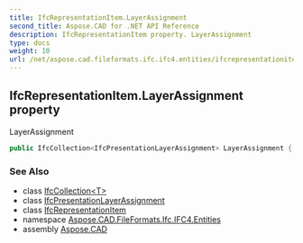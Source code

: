 ```yaml
---
title: IfcRepresentationItem.LayerAssignment
second_title: Aspose.CAD for .NET API Reference
description: IfcRepresentationItem property. LayerAssignment
type: docs
weight: 10
url: /net/aspose.cad.fileformats.ifc.ifc4.entities/ifcrepresentationitem/layerassignment/
---
```

## IfcRepresentationItem.LayerAssignment property

LayerAssignment

```csharp
public IfcCollection<IfcPresentationLayerAssignment> LayerAssignment { get; }
```

### See Also

* class [IfcCollection&lt;T&gt;](../../../aspose.cad.fileformats.ifc/ifccollection-1/)
* class [IfcPresentationLayerAssignment](../../ifcpresentationlayerassignment/)
* class [IfcRepresentationItem](../)
* namespace [Aspose.CAD.FileFormats.Ifc.IFC4.Entities](../../ifcrepresentationitem/)
* assembly [Aspose.CAD](../../../)


